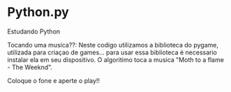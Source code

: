 # Python.py
Estudando Python


Tocando uma musica??: Neste codigo utilizamos a biblioteca do pygame, utilizada para criaçao de games... para usar essa biblioteca é necessario instalar ela em seu dispositivo. O algoritimo toca a musica "Moth to a flame - The Weeknd". 

Coloque o fone e aperte o play!!


